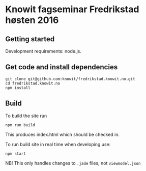# Knowit fagseminar Fredrikstad høsten 2016

## Getting started

Development requirements: node.js.

## Get code and install dependencies

    git clone git@github.com:knowit/fredrikstad.knowit.no.git
    cd fredrikstad.knowit.no
    npm install

## Build

To build the site run

    npm run build

This produces index.html which should be checked in.

To run build site in real time when developing use:

    npm start

NB! This only handles changes to `.jade` files, not `viewmodel.json`


